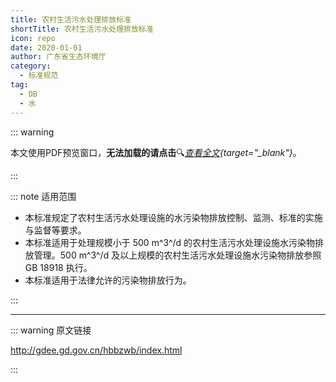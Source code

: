 ```yaml
---
title: 农村生活污水处理排放标准
shortTitle: 农村生活污水处理排放标准
icon: repo
date: 2020-01-01
author: 广东省生态环境厅
category:
  - 标准规范
tag:
  - DB
  - 水
---
```


::: warning

本文使用PDF预览窗口<Badge text="基于Chromium内核" type="tip" />，**无法加载的请点击**:mag:*[查看全文](/static/pdf/P8/DB/DB-44-2208-2019.pdf){target="_blank"}*。

:::

::: note 适用范围

- 本标准规定了农村生活污水处理设施的水污染物排放控制、监测、标准的实施与监督等要求。
- 本标准适用于处理规模小于 500 m^3^/d 的农村生活污水处理设施水污染物排放管理。500 m^3^/d 及以上规模的农村生活污水处理设施水污染物排放参照 GB 18918 执行。
- 本标准适用于法律允许的污染物排放行为。

:::

<PDF url="/static/pdf/P8/DB/DB-44-2208-2019.pdf" :zoom=90 height="1020px" />

---

::: warning 原文链接

<http://gdee.gd.gov.cn/hbbzwb/index.html>

:::